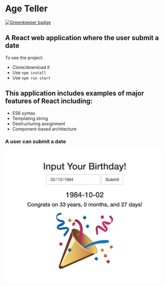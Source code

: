 # Age Teller

[![Greenkeeper badge](https://badges.greenkeeper.io/SonyaMoisset/Age-Teller_REACT.svg)](https://greenkeeper.io/)

## A React web application where the user submit a date

To see the project:
- Clone/download it
- Use ```npm install```
- Use ```npm run start```

## This application includes examples of major features of React including:
- ES6 syntax
- Templating string
- Destructuring assignment
- Component-based architecture

### A user can submit a date
![Party](https://github.com/SonyaMoisset/Age-Teller_REACT/blob/master/party-popper.png) 
